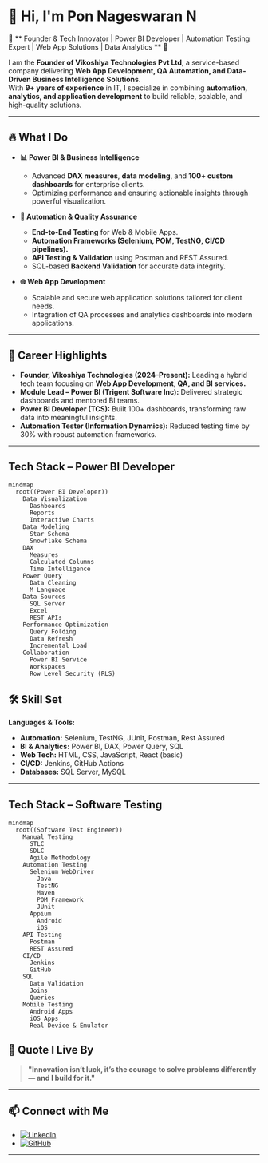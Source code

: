 # 👋 Hi, I'm Pon Nageswaran N  

🌟 ** Founder & Tech Innovator | Power BI Developer | Automation Testing Expert | Web App Solutions | Data Analytics ** 🌟

I am the **Founder of Vikoshiya Technologies Pvt Ltd**, a service-based company delivering **Web App Development, QA Automation, and Data-Driven Business Intelligence Solutions**.  
With **9+ years of experience** in IT, I specialize in combining **automation, analytics, and application development** to build reliable, scalable, and high-quality solutions.

---

## 🔥 **What I Do**  
- **📊 Power BI & Business Intelligence**  
  - Advanced **DAX measures**, **data modeling**, and **100+ custom dashboards** for enterprise clients.  
  - Optimizing performance and ensuring actionable insights through powerful visualization.  

- **🧪 Automation & Quality Assurance**  
  - **End-to-End Testing** for Web & Mobile Apps.  
  - **Automation Frameworks (Selenium, POM, TestNG, CI/CD pipelines).**  
  - **API Testing & Validation** using Postman and REST Assured.  
  - SQL-based **Backend Validation** for accurate data integrity.  

- **🌐 Web App Development**  
  - Scalable and secure web application solutions tailored for client needs.  
  - Integration of QA processes and analytics dashboards into modern applications.

---

## 🚀 **Career Highlights**  
- **Founder, Vikoshiya Technologies (2024–Present):** Leading a hybrid tech team focusing on **Web App Development, QA, and BI services.**  
- **Module Lead – Power BI (Trigent Software Inc):** Delivered strategic dashboards and mentored BI teams.  
- **Power BI Developer (TCS):** Built 100+ dashboards, transforming raw data into meaningful insights.  
- **Automation Tester (Information Dynamics):** Reduced testing time by 30% with robust automation frameworks.  

---
Tech Stack – Power BI Developer
----
```mermaid
mindmap
  root((Power BI Developer))
    Data Visualization
      Dashboards
      Reports
      Interactive Charts
    Data Modeling
      Star Schema
      Snowflake Schema
    DAX
      Measures
      Calculated Columns
      Time Intelligence
    Power Query
      Data Cleaning
      M Language
    Data Sources
      SQL Server
      Excel
      REST APIs
    Performance Optimization
      Query Folding
      Data Refresh
      Incremental Load
    Collaboration
      Power BI Service
      Workspaces
      Row Level Security (RLS)
```


## 🛠 **Skill Set**  
**Languages & Tools:**  
- **Automation:** Selenium, TestNG, JUnit, Postman, Rest Assured  
- **BI & Analytics:** Power BI, DAX, Power Query, SQL  
- **Web Tech:** HTML, CSS, JavaScript, React (basic)  
- **CI/CD:** Jenkins, GitHub Actions  
- **Databases:** SQL Server, MySQL  

---

Tech Stack – Software Testing
----
```mermaid
mindmap
  root((Software Test Engineer))
    Manual Testing
      STLC
      SDLC
      Agile Methodology
    Automation Testing
      Selenium WebDriver
        Java
        TestNG
        Maven
        POM Framework
        JUnit
      Appium
        Android
        iOS
    API Testing
      Postman
      REST Assured
    CI/CD
      Jenkins
      GitHub
    SQL
      Data Validation
      Joins
      Queries
    Mobile Testing
      Android Apps
      iOS Apps
      Real Device & Emulator
```

## 💬 **Quote I Live By**  
> **"Innovation isn’t luck, it’s the courage to solve problems differently — and I build for it."**

---

## 📫 **Connect with Me**  
- [![LinkedIn](https://img.shields.io/badge/LinkedIn-0A66C2?style=for-the-badge&logo=linkedin&logoColor=white)](https://www.linkedin.com/in/pon-nageswaran-n-a63349a0/)
- [![GitHub](https://img.shields.io/badge/GitHub-181717?style=for-the-badge&logo=github)](https://github.com/ponnageswaran)

---
